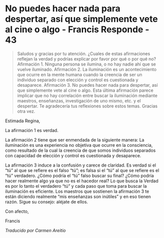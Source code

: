 # No puedes hacer nada para despertar, así que simplemente vete al cine o algo - Francis Responde - 43

>Saludos y gracias por tu atención. ¿Cuales de estas afirmaciones reflejan la verdad y podrías explicar por favor por qué o por qué no? Afirmación 1. Ninguna persona se ilumina, o no hay nadie ahí que se vuelve iluminado. Afirmación 2. La iluminación es un acontecimiento que ocurre en la mente humana cuando la creencia de ser un individuo separado con elección y control es cuestionada y desaparece. Afirmación 3. No puedes hacer nada para despertar, así que simplemente vete al cine o algo. Esta última afirmación parece implicar que no hay correlación entre buscar la iluminación mediante maestros, enseñanzas, investigación de uno mismo, etc. y el despertar. Te agradecería tus reflexiones sobre estos temas. Gracias otra vez.

Estimada Regina,

La afirmación 1 es verdad.

La afirmación 2 tiene que ser enmendada de la siguiente manera: La iluminación es una experiencia no objetiva que ocurre en la consciencia, como resultado de la cual la creencia de que somos individuos separados con capacidad de elección y control es cuestionada y desaparece.

La afirmación 3 induce a la confusión y carece de claridad. Es verdad si el “tú” al que se refiere es el falso “tú”; es falsa si el “tú” al que se refiere es el “tú” verdadero. ¿Cómo podría el “tú” falso buscar su final? ¿Cómo podría hacer realmente algo ya que no es el hacedor real? Lo que busca la Verdad es por lo tanto el verdadero “tú” y cada paso que toma para buscar la iluminación es eficiente. Los maestros que sostienen la afirmación 3 te están diciendo realmente “mis enseñanzas son inútiles” y en eso tienen razón. Sigue su consejo: aléjate de ellos.

Con afecto,

Francis

_Traducido por Carmen Areitio_